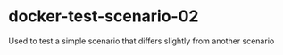 # docker-test-scenario-02
Used to test a simple scenario that differs slightly from another scenario

